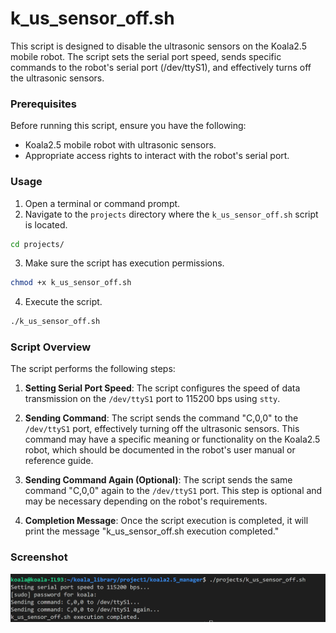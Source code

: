 # k_us_sensor_off.sh

This script is designed to disable the ultrasonic sensors on the Koala2.5 mobile robot. The script sets the serial port speed, sends specific commands to the robot's serial port (/dev/ttyS1), and effectively turns off the ultrasonic sensors.

### Prerequisites

Before running this script, ensure you have the following:

- Koala2.5 mobile robot with ultrasonic sensors.
- Appropriate access rights to interact with the robot's serial port.

### Usage

1. Open a terminal or command prompt.
2. Navigate to the `projects` directory where the `k_us_sensor_off.sh` script is located.

```bash
cd projects/
```

3. Make sure the script has execution permissions.

```bash
chmod +x k_us_sensor_off.sh
```

4. Execute the script.

```bash
./k_us_sensor_off.sh
```

### Script Overview

The script performs the following steps:

1. **Setting Serial Port Speed**: The script configures the speed of data transmission on the `/dev/ttyS1` port to 115200 bps using `stty`.

2. **Sending Command**: The script sends the command "C,0,0" to the `/dev/ttyS1` port, effectively turning off the ultrasonic sensors. This command may have a specific meaning or functionality on the Koala2.5 robot, which should be documented in the robot's user manual or reference guide.

3. **Sending Command Again (Optional)**: The script sends the same command "C,0,0" again to the `/dev/ttyS1` port. This step is optional and may be necessary depending on the robot's requirements.

4. **Completion Message**: Once the script execution is completed, it will print the message "k_us_sensor_off.sh execution completed."

### Screenshot

![1690364539972](../../image/README/1690364539972.png)